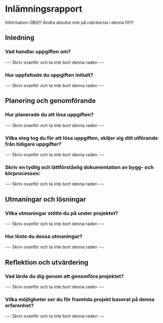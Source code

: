 # Inlämningsrapport

Information
OBS!!! Ändra absolut inte på rubrikerna i denna fil!!!!

## Inledning

### Vad handlar uppgiften om?

--- Skriv ovanför och ta inte bort denna raden ---

### Hur uppfattade du uppgiften initialt?

--- Skriv ovanför och ta inte bort denna raden ---

## Planering och genomförande

### Hur planerade du att lösa uppgiften?

--- Skriv ovanför och ta inte bort denna raden ---

### Vilka steg tog du för att lösa uppgiften, skiljer sig ditt utförande från tidigare uppgifter?

--- Skriv ovanför och ta inte bort denna raden ---

### Skriv en tydlig och lättförståelig dokumentation av bygg- och körprocessen:

--- Skriv ovanför och ta inte bort denna raden ---

## Utmaningar och lösningar

### Vilka utmaningar stötte du på under projektet?

--- Skriv ovanför och ta inte bort denna raden ---

### Hur löste du dessa utmaningar?

--- Skriv ovanför och ta inte bort denna raden ---

## Reflektion och utvärdering

### Vad lärde du dig genom att genomföra projektet?

--- Skriv ovanför och ta inte bort denna raden ---

### Vilka möjligheter ser du för framtida projekt baserat på denna erfarenhet?

--- Skriv ovanför och ta inte bort denna raden ---
